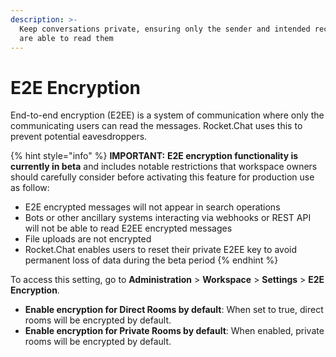 ```yaml
---
description: >-
  Keep conversations private, ensuring only the sender and intended recipients
  are able to read them
---
```


# E2E Encryption

End-to-end encryption (E2EE) is a system of communication where only the communicating users can read the messages. Rocket.Chat uses this to prevent potential eavesdroppers.

{% hint style="info" %}
**IMPORTANT:** **E2E encryption functionality is currently in beta** and includes notable restrictions that workspace owners should carefully consider before activating this feature for production use as follow:

* E2E encrypted messages will not appear in search operations
* Bots or other ancillary systems interacting via webhooks or REST API will not be able to read E2EE encrypted messages
* File uploads are not encrypted
* Rocket.Chat enables users to reset their private E2EE key to avoid permanent loss of data during the beta period
{% endhint %}

To access this setting, go to **Administration** > **Workspace** > **Settings** > **E2E Encryption**.

* **Enable encryption for Direct Rooms by default**: When set to true, direct rooms will be encrypted by default.
* **Enable encryption for Private Rooms by default**: When enabled, private rooms will be encrypted by default.
